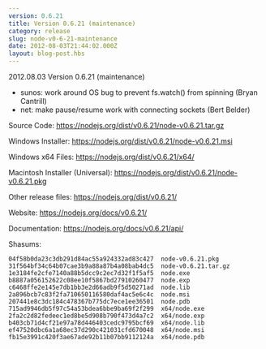 ```yaml
---
version: 0.6.21
title: Version 0.6.21 (maintenance)
category: release
slug: node-v0-6-21-maintenance
date: 2012-08-03T21:44:02.000Z
layout: blog-post.hbs
---
```


2012.08.03 Version 0.6.21 (maintenance)

- sunos: work around OS bug to prevent fs.watch() from spinning (Bryan Cantrill)
- net: make pause/resume work with connecting sockets (Bert Belder)

Source Code: https://nodejs.org/dist/v0.6.21/node-v0.6.21.tar.gz

Windows Installer: https://nodejs.org/dist/v0.6.21/node-v0.6.21.msi

Windows x64 Files: https://nodejs.org/dist/v0.6.21/x64/

Macintosh Installer (Universal): https://nodejs.org/dist/v0.6.21/node-v0.6.21.pkg

Other release files: https://nodejs.org/dist/v0.6.21/

Website: https://nodejs.org/docs/v0.6.21/

Documentation: https://nodejs.org/docs/v0.6.21/api/

Shasums:

```
04f58b0da23c3db291d84ac55a924332ad83c427  node-v0.6.21.pkg
31f564bf34c64b07cae3b9a88a87b4a08bab4dc5  node-v0.6.21.tar.gz
1e3184fe2cfe7140a88b5dcc9c2ec7d32f1f5af5  node.exe
b8887a056152622c08ee10f5867bd27910260477  node.exp
c6468ffe2e145e7db1bb3e2d66adb9f5d50271ad  node.lib
2a896bcb7c83f2fa710650116580daf4ac5e6c4c  node.msi
207441e8c3dc184c478367b775dc7ece1ee36501  node.pdb
715ad9946db5f97c54a53bdea6bbe9ba69f2f299  x64/node.exe
2fa2c2d82fedeec1ed8be5d908b790f473d4a7c2  x64/node.exp
b403cb71d4cf21e97a78d446403cedc9795bcf69  x64/node.lib
ef47520dbc6a1a68ec37d290c421031cfd670048  x64/node.msi
fb15e3991c420f3ae67ade92b11b07bb9112124a  x64/node.pdb
```
